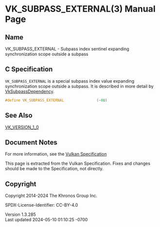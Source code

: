 # VK_SUBPASS_EXTERNAL(3) Manual Page

## Name

VK_SUBPASS_EXTERNAL - Subpass index sentinel expanding synchronization
scope outside a subpass



## <a href="#_c_specification" class="anchor"></a>C Specification

`VK_SUBPASS_EXTERNAL` is a special subpass index value expanding
synchronization scope outside a subpass. It is described in more detail
by [VkSubpassDependency](https://registry.khronos.org/vulkan/specs/1.3-extensions/man/html/VkSubpassDependency.html).

``` c
#define VK_SUBPASS_EXTERNAL               (~0U)
```

## <a href="#_see_also" class="anchor"></a>See Also

[VK_VERSION_1_0](https://registry.khronos.org/vulkan/specs/1.3-extensions/man/html/VK_VERSION_1_0.html)

## <a href="#_document_notes" class="anchor"></a>Document Notes

For more information, see the <a
href="https://registry.khronos.org/vulkan/specs/1.3-extensions/html/vkspec.html#VK_SUBPASS_EXTERNAL"
target="_blank" rel="noopener">Vulkan Specification</a>

This page is extracted from the Vulkan Specification. Fixes and changes
should be made to the Specification, not directly.

## <a href="#_copyright" class="anchor"></a>Copyright

Copyright 2014-2024 The Khronos Group Inc.

SPDX-License-Identifier: CC-BY-4.0

Version 1.3.285  
Last updated 2024-05-10 01:10:25 -0700
